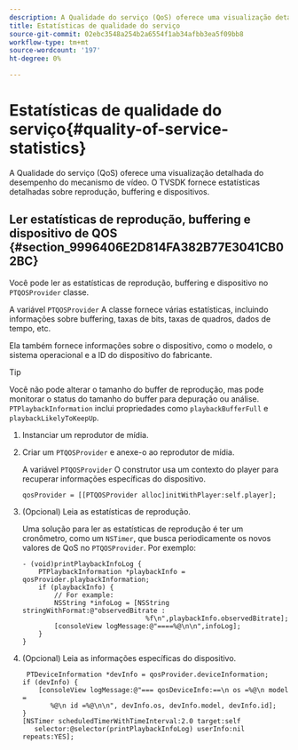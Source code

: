 ```yaml
---
description: A Qualidade do serviço (QoS) oferece uma visualização detalhada do desempenho do mecanismo de vídeo. O TVSDK fornece estatísticas detalhadas sobre reprodução, buffering e dispositivos.
title: Estatísticas de qualidade do serviço
source-git-commit: 02ebc3548a254b2a6554f1ab34afbb3ea5f09bb8
workflow-type: tm+mt
source-wordcount: '197'
ht-degree: 0%

---
```


# Estatísticas de qualidade do serviço{#quality-of-service-statistics}

A Qualidade do serviço (QoS) oferece uma visualização detalhada do desempenho do mecanismo de vídeo. O TVSDK fornece estatísticas detalhadas sobre reprodução, buffering e dispositivos.

## Ler estatísticas de reprodução, buffering e dispositivo de QOS {#section_9996406E2D814FA382B77E3041CB02BC}

Você pode ler as estatísticas de reprodução, buffering e dispositivo no `PTQOSProvider` classe.

A variável `PTQOSProvider` A classe fornece várias estatísticas, incluindo informações sobre buffering, taxas de bits, taxas de quadros, dados de tempo, etc.

Ela também fornece informações sobre o dispositivo, como o modelo, o sistema operacional e a ID do dispositivo do fabricante.

>[!TIP]
>
>Você não pode alterar o tamanho do buffer de reprodução, mas pode monitorar o status do tamanho do buffer para depuração ou análise. `PTPlaybackInformation` inclui propriedades como `playbackBufferFull` e `playbackLikelyToKeepUp`.

1. Instanciar um reprodutor de mídia.
1. Criar um `PTQOSProvider` e anexe-o ao reprodutor de mídia.

   A variável `PTQOSProvider` O construtor usa um contexto do player para recuperar informações específicas do dispositivo.

   ```
   qosProvider = [[PTQOSProvider alloc]initWithPlayer:self.player]; 
   ```

1. (Opcional) Leia as estatísticas de reprodução.

   Uma solução para ler as estatísticas de reprodução é ter um cronômetro, como um `NSTimer`, que busca periodicamente os novos valores de QoS no `PTQOSProvider`. Por exemplo:

   ```
   - (void)printPlaybackInfoLog { 
       PTPlaybackInformation *playbackInfo = qosProvider.playbackInformation;  
       if (playbackInfo) { 
           // For example: 
           NSString *infoLog = [NSString stringWithFormat:@"observedBitrate :  
                                  %f\n",playbackInfo.observedBitrate]; 
           [consoleView logMessage:@"====%@\n\n",infoLog]; 
       } 
   }
   ```

1. (Opcional) Leia as informações específicas do dispositivo.

   ```
    PTDeviceInformation *devInfo = qosProvider.deviceInformation; 
   if (devInfo) { 
       [consoleView logMessage:@"=== qosDeviceInfo:==\n os =%@\n model =  
          %@\n id =%@\n\n", devInfo.os, devInfo.model, devInfo.id]; 
   } 
   [NSTimer scheduledTimerWithTimeInterval:2.0 target:self  
      selector:@selector(printPlaybackInfoLog) userInfo:nil repeats:YES];
   ```
